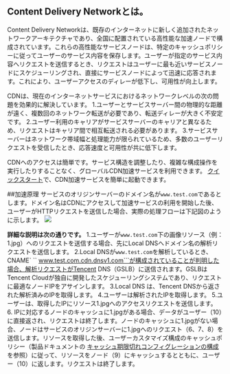 ## Content Delivery Networkとは。

Content Delivery Networkは、既存のインターネットに新しく追加されたネットワークアーキテクチャであり、全国に配置されている高性能な加速ノードで構成されています。これらの高性能なサービスノードは、特定のキャッシュポリシーに従ってユーザーのサービス内容を保存します。ユーザーが指定のサービス内容へリクエストを送信するとき、リクエストはユーザーに最も近いサービスノードにスケジューリングされ、直接にサービスノードによって迅速に応答されます。これにより、ユーザーアクセスのディレーが低下し、可用性が向上します。

CDNは、現在のインターネットサービスにおけるネットワークレベルの次の問題を効果的に解決しています。
1.ユーザーとサービスサーバー間の物理的な距離が遠く、複数回のネットワーク転送が必要であり、転送ディレーが大きく不安定です。
2.ユーザー利用のキャリアがサービスサーバーのキャリアと異なるため、リクエストはキャリア間で相互転送される必要があります。
3.サービスサーバーはネットワーク帯域幅と処理能力が限られているため、多数のユーザーリクエストを受信したとき、応答速度と可用性が共に低下します。

CDNへのアクセスは簡単です。サービス構造を調整したり、複雑な構成操作を実行したりすることなく、グローバルCDN加速サービスを利用できます。 [クイックスタート](https://intl.cloud.tencent.com/doc/product/228/3149)で、CDN加速サービスを簡単に起動できます。

##加速原理
サービスのオリジンサーバーのドメイン名が```www.test.com```であるとします。ドメイン名はCDNにアクセスして加速サービスの利用を開始した後、ユーザーがHTTPリクエストを送信した場合、実際の処理フローは下記図のように示します。
![](https://main.qcloudimg.com/raw/c155f8268c6ebdcc84f50cfb06f1f638.png)

**詳細な説明は次の通りです。**
1.ユーザーが```www.test.com```下の画像リソース（例：1.jpg）へのリクエストを送信する場合、先にLocal DNSへドメイン名の解析リクエストを送信します。
2.Local DNSが```www.test.com```を解析しているとき、CNAME` `` www.test.com.cdn.dnsv1.com```が構成されていることが判明した場合、解析リクエストがTencent DNS（GSLB）に送信されます。GSLBはTencent Cloudが独自に開発したスケジューリングシステムであり、リクエストに最適なノードIPをアサインします。
3.Local DNS は、Tencent DNSから返された解析済みのIPを取得します。
4.ユーザーは解析されたIPを取得します。
5.ユーザーは、取得したIPにリソース1.jpgへのアクセスリクエストを送信します。
6. IPに対応するノードのキャッシュに1.jpgがある場合、データがユーザー（10）に直接返され、リクエストは終了します。ノードのキャッシュに1.jpgがない場合、ノードはサービスのオリジンサーバーに1.jpgへのリクエスト（6、7、8）を送信します。リソースを取得した後、ユーザーカスタマイズ構成のキャッシュポリシー（製品ドキュメントの [キャッシュ期限切れコンフィグレーションの構成](https://intl.cloud.tencent.com/doc/product/228/6290)を参照）に従って、リソースをノード（9）にキャッシュするとともに、ユーザー（10）に返します。リクエストは終了します。
